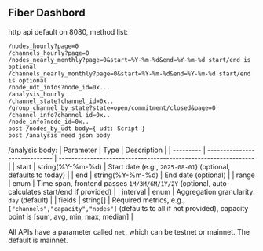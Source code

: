 ## Fiber Dashbord

http api default on 8080, method list:

```
/nodes_hourly?page=0
/channels_hourly?page=0
/nodes_nearly_monthly?page=0&start=%Y-%m-%d&end=%Y-%m-%d start/end is optional
/channels_nearly_monthly?page=0&start=%Y-%m-%d&end=%Y-%m-%d start/end is optional
/node_udt_infos?node_id=0x...
/analysis_hourly
/channel_state?channel_id=0x..
/group_channel_by_state?state=open/commitment/closed&page=0
/channel_info?channel_id=0x..
/node_info?node_id=0x..
post /nodes_by_udt body={ udt: Script }
post /analysis need json body
```


/analysis body:
| Parameter | Type                          | Description                                                    |
| --------- | ----------------------------- | -------------------------------------------------------------- |
| start     | string(%Y-%m-%d)              | Start date (e.g., `2025-08-01`) (optional, defaults to today) |
| end       | string(%Y-%m-%d)              | End date (optional)                                            |
| range     | enum                          | Time span, frontend passes `1M/3M/6M/1Y/2Y` (optional, auto-calculates start/end if provided) |
| interval  | enum                          | Aggregation granularity: `day` (default)                      |
| fields    | string\[]                     | Required metrics, e.g., `["channels","capacity","nodes"]` (defaults to all if not provided), capacity point is [sum, avg, min, max, median] |


All APIs have a parameter called `net`, which can be testnet or mainnet. The default is mainnet.

